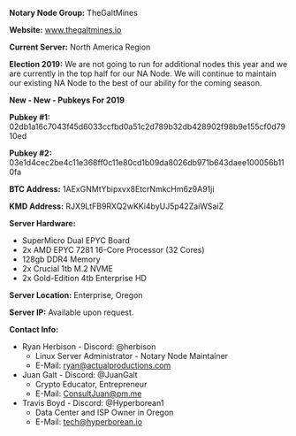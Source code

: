 **Notary Node Group:** TheGaltMines

**Website:** www.thegaltmines.io

**Current Server:** North America Region

**Election 2019:** We are not going to run for additional nodes this year and we are currently in the top half for our NA Node. We will continue to maintain our existing NA Node to the best of our ability for the coming season. 

**New - New - Pubkeys For 2019**

**Pubkey #1:** 02db1a16c7043f45d6033ccfbd0a51c2d789b32db428902f98b9e155cf0d7910ed

**Pubkey #2:** 03e1d4cec2be4c11e368ff0c11e80cd1b09da8026db971b643daee100056b110fa

**BTC Address:** 1AExGNMtYbipxvx8EtcrNmkcHm6z9A91ji

**KMD Address:** RJX9LtFB9RXQ2wKKi4byUJ5p42ZaiWSaiZ

**Server Hardware:**
 - SuperMicro Dual EPYC Board 
 - 2x AMD EPYC 7281 16-Core Processor (32 Cores)
 - 128gb DDR4 Memory
 - 2x Crucial 1tb M.2 NVME
 - 2x Gold-Edition 4tb Enterprise HD

**Server Location:** Enterprise, Oregon

**Server IP:** Available upon request.

**Contact Info:** 
 - Ryan Herbison - Discord: @herbison
   - Linux Server Administrator - Notary Node Maintainer
   - E-Mail: ryan@actualproductions.com
 - Juan Galt - Discord: @JuanGalt 	
   - Crypto Educator, Entrepreneur
   - E-Mail: ConsultJuan@pm.me
 - Travis Boyd - Discord: @Hyperborean1 
   - Data Center and ISP Owner in Oregon
   - E-Mail: tech@hyperborean.io
